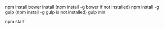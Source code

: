 
npm install
bower install (npm install -g bower if not installed)
npm install -g gulp (npm install -g gulp is not installed)
gulp min

npm start